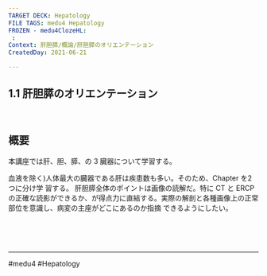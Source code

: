 ```yaml
---
TARGET DECK: Hepatology
FILE TAGS: medu4 Hepatology
FROZEN - medu4ClozeHL:
 : 
Context: 肝胆膵/概論/肝胆膵のオリエンテーション
CreatedDay: 2021-06-21

---
```


## 1.1 肝胆膵のオリエンテーション

<br>

## 概要
本講座では肝、胆、膵、の 3 臓器について学習する。

血液を除く)人体最大の臓器である肝は疾患数も多い。そのため、Chapter を2つに分け学 習する。
肝胆膵全体のポイントは画像の読解だ。特に CT と ERCP の正確な読影ができるか、が得点力に直結する。実際の解剖と各種画像上の正常部位を意識し、病変の主座がどこにあるのか指摘 できるようにしたい。


<br><br><br>

---
#medu4 #Hepatology  
